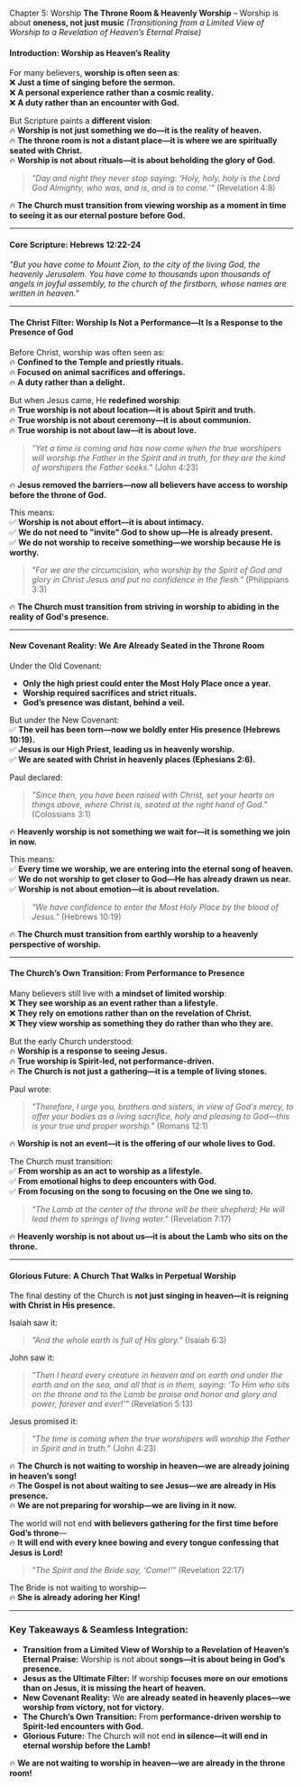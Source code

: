 Chapter 5: Worship
**The Throne Room & Heavenly Worship** – Worship is about **oneness, not just music**
_(Transitioning from a Limited View of Worship to a Revelation of Heaven’s Eternal Praise)_

#### **Introduction: Worship as Heaven’s Reality**

For many believers, **worship is often seen as**:  
❌ **Just a time of singing before the sermon.**  
❌ **A personal experience rather than a cosmic reality.**  
❌ **A duty rather than an encounter with God.**

But Scripture paints a **different vision**:  
🔥 **Worship is not just something we do—it is the reality of heaven.**  
🔥 **The throne room is not a distant place—it is where we are spiritually seated with Christ.**  
🔥 **Worship is not about rituals—it is about beholding the glory of God.**

> _"Day and night they never stop saying: ‘Holy, holy, holy is the Lord God Almighty, who was, and is, and is to come.’"_ (Revelation 4:8)

🔥 **The Church must transition from viewing worship as a moment in time to seeing it as our eternal posture before God.**

---

#### **Core Scripture: Hebrews 12:22-24**

_"But you have come to Mount Zion, to the city of the living God, the heavenly Jerusalem. You have come to thousands upon thousands of angels in joyful assembly, to the church of the firstborn, whose names are written in heaven."_

---

#### **The Christ Filter: Worship Is Not a Performance—It Is a Response to the Presence of God**

Before Christ, worship was often seen as:  
🔥 **Confined to the Temple and priestly rituals.**  
🔥 **Focused on animal sacrifices and offerings.**  
🔥 **A duty rather than a delight.**

But when Jesus came, He **redefined worship**:  
🔥 **True worship is not about location—it is about Spirit and truth.**  
🔥 **True worship is not about ceremony—it is about communion.**  
🔥 **True worship is not about law—it is about love.**

> _"Yet a time is coming and has now come when the true worshipers will worship the Father in the Spirit and in truth, for they are the kind of worshipers the Father seeks."_ (John 4:23)

🔥 **Jesus removed the barriers—now all believers have access to worship before the throne of God.**

This means:  
✅ **Worship is not about effort—it is about intimacy.**  
✅ **We do not need to "invite" God to show up—He is already present.**  
✅ **We do not worship to receive something—we worship because He is worthy.**

> _"For we are the circumcision, who worship by the Spirit of God and glory in Christ Jesus and put no confidence in the flesh."_ (Philippians 3:3)

🔥 **The Church must transition from striving in worship to abiding in the reality of God's presence.**

---

#### **New Covenant Reality: We Are Already Seated in the Throne Room**

Under the Old Covenant:

- **Only the high priest could enter the Most Holy Place once a year.**
- **Worship required sacrifices and strict rituals.**
- **God’s presence was distant, behind a veil.**

But under the New Covenant:  
✅ **The veil has been torn—now we boldly enter His presence (Hebrews 10:19).**  
✅ **Jesus is our High Priest, leading us in heavenly worship.**  
✅ **We are seated with Christ in heavenly places (Ephesians 2:6).**

Paul declared:

> _"Since then, you have been raised with Christ, set your hearts on things above, where Christ is, seated at the right hand of God."_ (Colossians 3:1)

🔥 **Heavenly worship is not something we wait for—it is something we join in now.**

This means:  
✅ **Every time we worship, we are entering into the eternal song of heaven.**  
✅ **We do not worship to get closer to God—He has already drawn us near.**  
✅ **Worship is not about emotion—it is about revelation.**

> _"We have confidence to enter the Most Holy Place by the blood of Jesus."_ (Hebrews 10:19)

🔥 **The Church must transition from earthly worship to a heavenly perspective of worship.**

---

#### **The Church’s Own Transition: From Performance to Presence**

Many believers still live with **a mindset of limited worship**:  
❌ **They see worship as an event rather than a lifestyle.**  
❌ **They rely on emotions rather than on the revelation of Christ.**  
❌ **They view worship as something they do rather than who they are.**

But the early Church understood:  
🔥 **Worship is a response to seeing Jesus.**  
🔥 **True worship is Spirit-led, not performance-driven.**  
🔥 **The Church is not just a gathering—it is a temple of living stones.**

Paul wrote:

> _"Therefore, I urge you, brothers and sisters, in view of God’s mercy, to offer your bodies as a living sacrifice, holy and pleasing to God—this is your true and proper worship."_ (Romans 12:1)

🔥 **Worship is not an event—it is the offering of our whole lives to God.**

The Church must transition:  
✅ **From worship as an act to worship as a lifestyle.**  
✅ **From emotional highs to deep encounters with God.**  
✅ **From focusing on the song to focusing on the One we sing to.**

> _"The Lamb at the center of the throne will be their shepherd; He will lead them to springs of living water."_ (Revelation 7:17)

🔥 **Heavenly worship is not about us—it is about the Lamb who sits on the throne.**

---

#### **Glorious Future: A Church That Walks in Perpetual Worship**

The final destiny of the Church is **not just singing in heaven—it is reigning with Christ in His presence.**

Isaiah saw it:

> _"And the whole earth is full of His glory."_ (Isaiah 6:3)

John saw it:

> _"Then I heard every creature in heaven and on earth and under the earth and on the sea, and all that is in them, saying: ‘To Him who sits on the throne and to the Lamb be praise and honor and glory and power, forever and ever!’"_ (Revelation 5:13)

Jesus promised it:

> _"The time is coming when the true worshipers will worship the Father in Spirit and in truth."_ (John 4:23)

🔥 **The Church is not waiting to worship in heaven—we are already joining in heaven’s song!**  
🔥 **The Gospel is not about waiting to see Jesus—we are already in His presence.**  
🔥 **We are not preparing for worship—we are living in it now.**

The world will not end **with believers gathering for the first time before God’s throne**—  
🔥 **It will end with every knee bowing and every tongue confessing that Jesus is Lord!**

> _"The Spirit and the Bride say, ‘Come!’"_ (Revelation 22:17)

The Bride is not waiting to worship—  
🔥 **She is already adoring her King!**

---

### **Key Takeaways & Seamless Integration:**

- **Transition from a Limited View of Worship to a Revelation of Heaven’s Eternal Praise:** Worship is not about **songs—it is about being in God’s presence.**
- **Jesus as the Ultimate Filter:** If worship **focuses more on our emotions than on Jesus, it is missing the heart of heaven.**
- **New Covenant Reality:** We **are already seated in heavenly places—we worship from victory, not for victory.**
- **The Church’s Own Transition:** From **performance-driven worship to Spirit-led encounters with God.**
- **Glorious Future:** The Church will not end **in silence—it will end in eternal worship before the Lamb!**

🔥 **We are not waiting to worship in heaven—we are already in the throne room!**